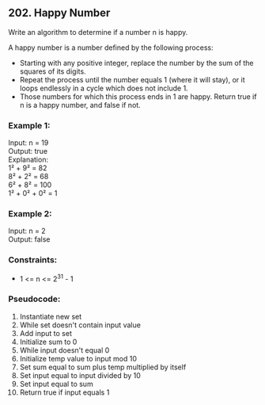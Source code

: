 ## 202. Happy Number

Write an algorithm to determine if a number n is happy.

A happy number is a number defined by the following process:

- Starting with any positive integer, replace the number by the sum of the squares of its digits.
- Repeat the process until the number equals 1 (where it will stay), or it loops endlessly in a cycle which does not include 1.
- Those numbers for which this process ends in 1 are happy.
Return true if n is a happy number, and false if not.

### Example 1:

Input: n = 19\
Output: true\
Explanation:\
1&#178; + 9&#178; = 82\
8&#178; + 2&#178; = 68\
6&#178; + 8&#178; = 100\
1&#178; + 0&#178; + 0&#178; = 1

### Example 2:

Input: n = 2\
Output: false

### Constraints:

- 1 <= n <= 2<sup>31</sup> - 1

### Pseudocode:

1. Instantiate new set
2. While set doesn't contain input value
3. Add input to set
4. Initialize sum to 0
5. While input doesn't equal 0
6. Initialize temp value to input mod 10
7. Set sum equal to sum plus temp multiplied by itself
8. Set input equal to input divided by 10
9. Set input equal to sum
10. Return true if input equals 1